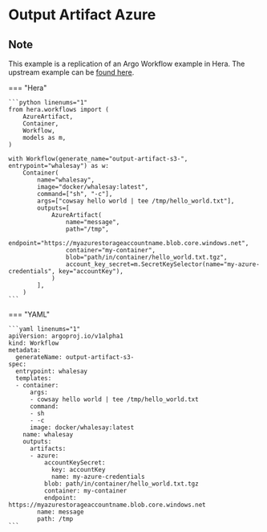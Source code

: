 # Output Artifact Azure

## Note

This example is a replication of an Argo Workflow example in Hera.
The upstream example can be [found here](https://github.com/argoproj/argo-workflows/blob/main/examples/output-artifact-azure.yaml).




=== "Hera"

    ```python linenums="1"
    from hera.workflows import (
        AzureArtifact,
        Container,
        Workflow,
        models as m,
    )

    with Workflow(generate_name="output-artifact-s3-", entrypoint="whalesay") as w:
        Container(
            name="whalesay",
            image="docker/whalesay:latest",
            command=["sh", "-c"],
            args=["cowsay hello world | tee /tmp/hello_world.txt"],
            outputs=[
                AzureArtifact(
                    name="message",
                    path="/tmp",
                    endpoint="https://myazurestorageaccountname.blob.core.windows.net",
                    container="my-container",
                    blob="path/in/container/hello_world.txt.tgz",
                    account_key_secret=m.SecretKeySelector(name="my-azure-credentials", key="accountKey"),
                )
            ],
        )
    ```

=== "YAML"

    ```yaml linenums="1"
    apiVersion: argoproj.io/v1alpha1
    kind: Workflow
    metadata:
      generateName: output-artifact-s3-
    spec:
      entrypoint: whalesay
      templates:
      - container:
          args:
          - cowsay hello world | tee /tmp/hello_world.txt
          command:
          - sh
          - -c
          image: docker/whalesay:latest
        name: whalesay
        outputs:
          artifacts:
          - azure:
              accountKeySecret:
                key: accountKey
                name: my-azure-credentials
              blob: path/in/container/hello_world.txt.tgz
              container: my-container
              endpoint: https://myazurestorageaccountname.blob.core.windows.net
            name: message
            path: /tmp
    ```

